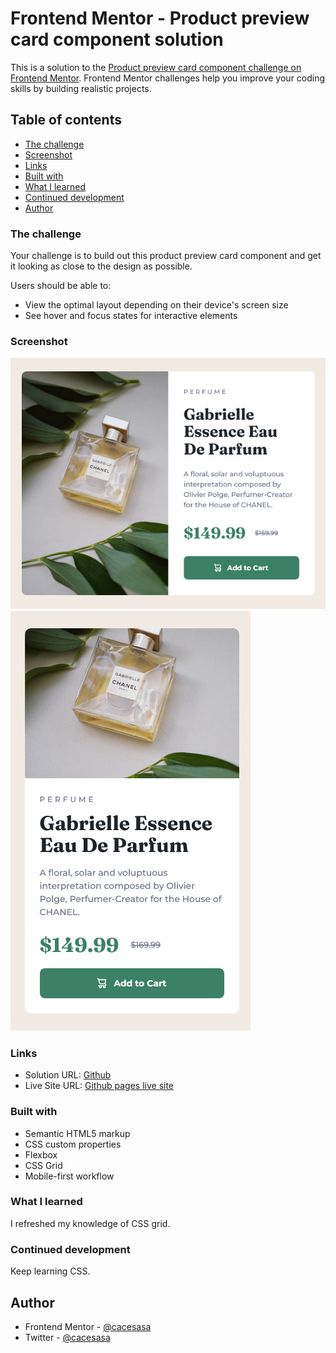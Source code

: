 # Frontend Mentor - Product preview card component solution

This is a solution to the [Product preview card component challenge on Frontend Mentor](https://www.frontendmentor.io/challenges/product-preview-card-component-GO7UmttRfa). Frontend Mentor challenges help you improve your coding skills by building realistic projects. 

## Table of contents

  - [The challenge](#the-challenge)
  - [Screenshot](#screenshot)
  - [Links](#links)
  - [Built with](#built-with)
  - [What I learned](#what-i-learned)
  - [Continued development](#continued-development)
- [Author](#author)

### The challenge
Your challenge is to build out this product preview card component and get it looking as close to the design as possible.

Users should be able to:

- View the optimal layout depending on their device's screen size
- See hover and focus states for interactive elements

### Screenshot

![Desktop View](./screenshots/desktop_view.png)
![Mobile View](./screenshots/mobile_view.png)


### Links

- Solution URL: [Github](https://github.com/cacesasa/product_preview_card)
- Live Site URL: [Github pages live site](https://cacesasa.github.io/product_preview_card/)

### Built with

- Semantic HTML5 markup
- CSS custom properties
- Flexbox
- CSS Grid
- Mobile-first workflow

### What I learned
I refreshed my knowledge of CSS grid.

### Continued development
Keep learning CSS.

## Author

- Frontend Mentor - [@cacesasa](https://www.frontendmentor.io/profile/cacesasa)
- Twitter - [@cacesasa](https://www.twitter.com/cacesasa)
